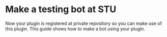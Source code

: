 # Make a testing bot at STU

Now your plugin is registered at private repository so you can make use of this plugin. This guide shows how to make a bot using your plugin.

